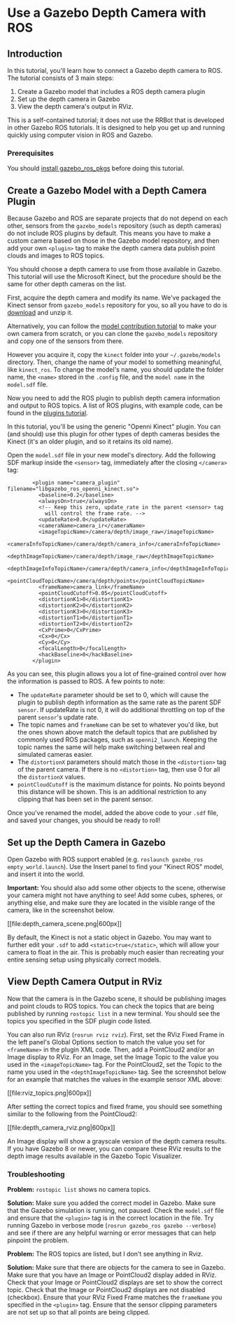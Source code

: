 # Use a Gazebo Depth Camera with ROS

## Introduction

In this tutorial, you'll learn how to connect a Gazebo depth camera to ROS. The
tutorial consists of 3 main steps:

  1. Create a Gazebo model that includes a ROS depth camera plugin
  2. Set up the depth camera in Gazebo
  3. View the depth camera's output in RViz.

This is a self-contained tutorial; it does not use the RRBot that is developed
in other Gazebo ROS tutorials. It is designed to help you get up and running
quickly using computer vision in ROS and Gazebo.

### Prerequisites

You should [install gazebo\_ros\_pkgs](http://gazebosim.org/tutorials?tut=ros_installing&cat=connect_ros)
before doing this tutorial.

## Create a Gazebo Model with a Depth Camera Plugin

Because Gazebo and ROS are separate projects that do not depend on each other,
sensors from the `gazebo_models` repository (such as depth cameras) do not
include ROS plugins by default. This means you have to make a custom camera
based on those in the Gazebo model repository, and then add your own `<plugin>`
tag to make the depth camera data publish point clouds and images to ROS topics.

You should choose a depth camera to use from those available in Gazebo. This
tutorial will use the Microsoft Kinect, but the procedure should be the
same for other depth cameras on the list.

First, acquire the depth camera and modify its name. We've packaged the Kinect
sensor from `gazebo_models` repository for you, so all you have to do is
[download](http://bitbucket.org/osrf/gazebo_tutorials/raw/default/ros_depth_camera/files/kinect.zip)
and unzip it.

Alternatively, you can follow the
[model contribution tutorial](http://gazebosim.org/tutorials?tut=model_contrib&cat=build_robot)
to make your own camera from scratch, or you can clone the `gazebo_models`
repository and copy one of the sensors from there.

However you acquire it, copy the `kinect` folder into your
`~/.gazebo/models` directory. Then, change the name of your model to something
meaningful, like `kinect_ros`. To change the model's name, you should update
the folder name, the `<name>` stored in the `.config` file, and the `model name`
in the `model.sdf` file.

Now you need to add the ROS plugin to publish depth camera information and
output to ROS topics. A list of ROS plugins, with example code, can be found in
the
[plugins tutorial](http://gazebosim.org/tutorials?tut=ros_gzplugins&cat=connect_ros).

In this tutorial, you'll be using the generic "Openni Kinect" plugin. You can
(and should) use this plugin for other types of depth cameras besides the Kinect
(it's an older plugin, and so it retains its old name).

Open the `model.sdf` file in your new model's directory. Add the following SDF
markup inside the `<sensor>` tag, immediately after the closing `</camera>` tag:

~~~
        <plugin name="camera_plugin" filename="libgazebo_ros_openni_kinect.so">
          <baseline>0.2</baseline>
          <alwaysOn>true</alwaysOn>
          <!-- Keep this zero, update_rate in the parent <sensor> tag
            will control the frame rate. -->
          <updateRate>0.0</updateRate>
          <cameraName>camera_ir</cameraName>
          <imageTopicName>/camera/depth/image_raw</imageTopicName>
          <cameraInfoTopicName>/camera/depth/camera_info</cameraInfoTopicName>
          <depthImageTopicName>/camera/depth/image_raw</depthImageTopicName>
          <depthImageInfoTopicName>/camera/depth/camera_info</depthImageInfoTopicName>
          <pointCloudTopicName>/camera/depth/points</pointCloudTopicName>
          <frameName>camera_link</frameName>
          <pointCloudCutoff>0.05</pointCloudCutoff>
          <distortionK1>0</distortionK1>
          <distortionK2>0</distortionK2>
          <distortionK3>0</distortionK3>
          <distortionT1>0</distortionT1>
          <distortionT2>0</distortionT2>
          <CxPrime>0</CxPrime>
          <Cx>0</Cx>
          <Cy>0</Cy>
          <focalLength>0</focalLength>
          <hackBaseline>0</hackBaseline>
        </plugin>
~~~

As you can see, this plugin allows you a lot of fine-grained control over how
the information is passed to ROS. A few points to note:

  * The `updateRate` parameter should be set to 0, which will cause the plugin
  to publish depth information as the same rate as the parent SDF `sensor`. If
  updateRate is not 0, it will do additional throttling on top of the parent
  `sensor`'s update rate.
  * The topic names and `frameName` can be set to whatever you'd like, but the
  ones shown above match the default topics that are published by commonly used
  ROS packages, such as `openni2_launch`. Keeping the topic names the same will
  help make switching between real and simulated cameras easier.
  * The `distortionX` parameters should match those in the `<distortion>` tag of
  the parent camera. If there is no `<distortion>` tag, then use 0 for all the
  `distortionX` values.
  * `pointCloudCutoff` is the maximum distance for points. No points beyond
  this distance will be shown. This is an additional restriction to any
  clipping that has been set in the parent sensor.

Once you've renamed the model, added the above code to your `.sdf` file, and
saved your changes, you should be ready to roll!

## Set up the Depth Camera in Gazebo

Open Gazebo with ROS support enabled (e.g.
`roslaunch gazebo_ros empty_world.launch`). Use the Insert panel to find your
"Kinect ROS" model, and insert it into the world.

**Important:** You should also add some other objects to the scene, otherwise
your camera might not have anything to see! Add some cubes, spheres, or anything
else, and make sure they are located in the visible range of the camera, like in
the screenshot below.

[[file:depth_camera_scene.png|600px]]

By default, the Kinect is not a static object in Gazebo. You may want to further
edit your `.sdf` to add `<static>true</static>`, which will allow your camera to
float in the air. This is probably much easier than recreating your entire
sensing setup using physically correct models.

## View Depth Camera Output in RViz

Now that the camera is in the Gazebo scene, it should be publishing images and
point clouds to ROS topics. You can check the topics that are being published
by running `rostopic list` in a new terminal. You should see the topics you
specified in the SDF plugin code listed.

You can also run RViz (`rosrun rviz rviz`). First, set the RViz Fixed Frame in
the left panel's Global Options section to match the value you set for
`<frameName>` in the plugin XML code. Then, add a PointCloud2 and/or an
Image display to RViz. For an Image, set the Image Topic to the value you used
in the `<imageTopicName>` tag. For the PointCloud2, set the Topic to the name
you used in the `<depthImageTopicName>` tag. See the screenshot below for an
example that matches the values in the example sensor XML above:

[[file:rviz_topics.png|600px]]

After setting the correct topics and fixed frame, you should see something
similar to the following from the PointCloud2:

[[file:depth_camera_rviz.png|600px]]

An Image display will show a grayscale version of the depth camera results.
If you have Gazebo 8 or newer, you can compare these RViz results to the depth
image results available in the Gazebo Topic Visualizer.

### Troubleshooting

**Problem:** `rostopic list` shows no camera topics.

**Solution:** Make sure you added the correct model in Gazebo. Make sure that
the Gazebo simulation is running, not paused. Check the `model.sdf` file and
ensure that the `<plugin>` tag is in the correct location in the file. Try
running Gazebo in verbose mode (`rosrun gazebo_ros gazebo --verbose`) and
see if there are any helpful warning or error messages that can help pinpoint
the problem.

**Problem:** The ROS topics are listed, but I don't see anything in Rviz.

**Solution:** Make sure that there are objects for the camera to see in Gazebo.
Make sure that you have an Image or PointCloud2 display added in RViz. Check
that your Image or PointCloud2 displays are set to show the correct topic. Check
that the Image or PointCloud2 displays are not disabled (checkbox).
Ensure that your RViz Fixed Frame matches the `frameName` you specified in
the `<plugin>` tag. Ensure that the sensor clipping parameters are not set up
so that all points are being clipped.
